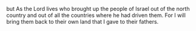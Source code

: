 but As the Lord lives who brought up the people of Israel out of the north country and out of all the countries where he had driven them. For I will bring them back to their own land that I gave to their fathers.
